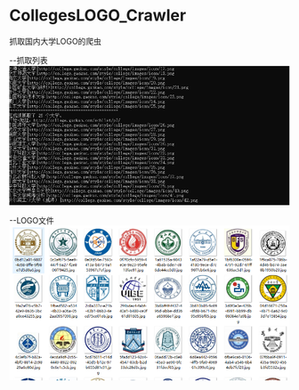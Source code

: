 # CollegesLOGO_Crawler
抓取国内大学LOGO的爬虫

--抓取列表
![抓取列表](https://github.com/a844705806/CollegesLOGO_Crawler/blob/master/Wesley.Crawler.SimpleCrawler/Images/%E7%88%AC%E5%8F%96%E5%9B%BE%E7%89%87.png?raw=true)








--LOGO文件
![爬取的LOGO](https://github.com/a844705806/CollegesLOGO_Crawler/blob/master/Wesley.Crawler.SimpleCrawler/Images/LOGO.png?raw=true)











